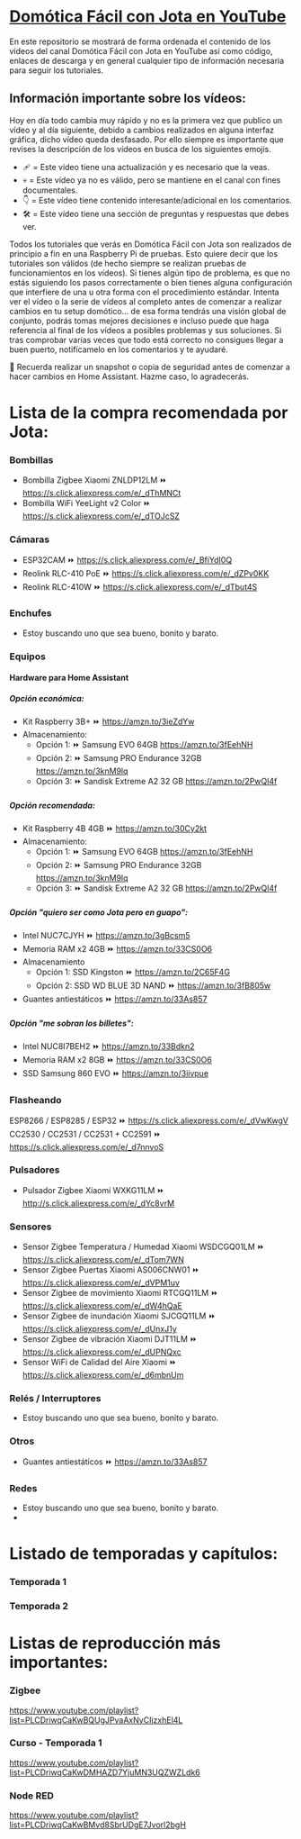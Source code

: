 [Domótica Fácil con Jota en YouTube][1]
=======================================

En este repositorio se mostrará de forma ordenada el contenido de los vídeos del canal Domótica Fácil con Jota en YouTube así como código, enlaces de descarga y en general cualquier tipo de información necesaria para seguir los tutoriales.

## Información importante sobre los vídeos:
Hoy en día todo cambia muy rápido y no es la primera vez que publico un vídeo y al día siguiente, debido a cambios realizados en alguna interfaz gráfica, dicho vídeo queda desfasado. Por ello siempre es importante que revises la descripción de los vídeos en busca de los siguientes emojis.

 - 🩹 = Este vídeo tiene una actualización y es necesario que la veas.
 - 💀 = Este vídeo ya no es válido, pero se mantiene en el canal con fines documentales.
 - 👇 = Este vídeo tiene contenido interesante/adicional en los comentarios.
 - 🛠 = Este vídeo tiene una sección de preguntas y respuestas que debes ver.

Todos los tutoriales que verás en Domótica Fácil con Jota son realizados de principio a fin en una Raspberry Pi de pruebas. Esto quiere decir que los tutoriales son válidos (de hecho siempre se realizan pruebas de funcionamientos en los vídeos). Si tienes algún tipo de problema, es que no estás siguiendo los pasos correctamente o bien tienes alguna configuración que interfiere de una u otra forma con el procedimiento estándar. Intenta ver el vídeo o la serie de vídeos al completo antes de comenzar a realizar cambios en tu setup domótico... de esa forma tendrás una visión global de conjunto, podrás tomas mejores decisiones e incluso puede que haga referencia al final de los vídeos a posibles problemas y sus soluciones. Si tras comprobar varias veces que todo está correcto no consigues llegar a buen puerto, notifícamelo en los comentarios y te ayudaré.

🛂 Recuerda realizar un snapshot o copia de seguridad antes de comenzar a hacer cambios en Home Assistant. Hazme caso, lo agradecerás.

Lista de la compra recomendada por Jota:
==================================

### Bombillas
- Bombilla Zigbee Xiaomi ZNLDP12LM ⏩️ https://s.click.aliexpress.com/e/_dThMNCt
- Bombilla WiFi YeeLight v2 Color ⏩️ https://s.click.aliexpress.com/e/_dTOJcSZ

### Cámaras
- ESP32CAM ⏩️ https://s.click.aliexpress.com/e/_BfiYdI0Q
- Reolink RLC-410 PoE ⏩️ https://s.click.aliexpress.com/e/_dZPv0KK
- Reolink RLC-410W ⏩️ https://s.click.aliexpress.com/e/_dTbut4S

### Enchufes
- Estoy buscando uno que sea bueno, bonito y barato.

### Equipos
#### Hardware para Home Assistant
##### Opción económica:
- Kit Raspberry 3B+ ⏩️ https://amzn.to/3ieZdYw
- Almacenamiento:
	- Opción 1: ⏩️ Samsung EVO 64GB https://amzn.to/3fEehNH
	- Opción 2: ⏩️ Samsung PRO Endurance 32GB https://amzn.to/3knM9lq
	- Opción 3: ⏩️ Sandisk Extreme A2 32 GB https://amzn.to/2PwQl4f
##### Opción *recomendada*:
- Kit Raspberry 4B 4GB ⏩️ https://amzn.to/30Cy2kt
- Almacenamiento:
	- Opción 1: ⏩️ Samsung EVO 64GB https://amzn.to/3fEehNH
	- Opción 2: ⏩️ Samsung PRO Endurance 32GB https://amzn.to/3knM9lq
	- Opción 3: ⏩️ Sandisk Extreme A2 32 GB https://amzn.to/2PwQl4f
##### Opción "quiero ser como Jota pero en guapo":
- Intel NUC7CJYH ⏩️ https://amzn.to/3gBcsm5
- Memoria RAM x2 4GB ⏩️ https://amzn.to/33CS0O6
- Almacenamiento
	- Opción 1: SSD Kingston ⏩ https://amzn.to/2C65F4G
	- Opción 2: SSD WD BLUE 3D NAND ⏩️ https://amzn.to/3fB805w
- Guantes antiestáticos ⏩️ https://amzn.to/33As857
##### Opción "me sobran los billetes":
- Intel NUC8I7BEH2 ⏩️ https://amzn.to/33Bdkn2
- Memoria RAM x2 8GB ⏩️ https://amzn.to/33CS0O6
- SSD Samsung 860 EVO ⏩ https://amzn.to/3iivpue

### Flasheando
ESP8266 / ESP8285 / ESP32 ⏩️ https://s.click.aliexpress.com/e/_dVwKwgV
CC2530 / CC2531 / CC2531 + CC2591 ⏩️ https://s.click.aliexpress.com/e/_d7nnvoS

### Pulsadores
- Pulsador Zigbee Xiaomi WXKG11LM ⏩️ http://s.click.aliexpress.com/e/_dYc8vrM

### Sensores
- Sensor Zigbee Temperatura / Humedad Xiaomi WSDCGQ01LM ⏩️ https://s.click.aliexpress.com/e/_dTom7WN
- Sensor Zigbee Puertas Xiaomi AS006CNW01 ⏩️ https://s.click.aliexpress.com/e/_dVPM1uv
- Sensor Zigbee de movimiento Xiaomi RTCGQ11LM ⏩️ https://s.click.aliexpress.com/e/_dW4hQaE
- Sensor Zigbee de inundación Xiaomi SJCGQ11LM ⏩️ https://s.click.aliexpress.com/e/_dUnxJ1y
- Sensor Zigbee de vibración Xiaomi DJT11LM ⏩️ https://s.click.aliexpress.com/e/_dUPNQxc
- Sensor WiFi de Calidad del Aire Xiaomi ⏩️ https://s.click.aliexpress.com/e/_d6mbnUm

### Relés / Interruptores
- Estoy buscando uno que sea bueno, bonito y barato.

### Otros
- Guantes antiestáticos ⏩️ https://amzn.to/33As857

### Redes
- Estoy buscando uno que sea bueno, bonito y barato.
- 
Listado de temporadas y capítulos:
==================================

### Temporada 1
### Temporada 2

Listas de reproducción más importantes:
=======================================

### Zigbee
https://www.youtube.com/playlist?list=PLCDriwqCaKwBQUgJPvaAxNyCIjzxhEl4L
### Curso - Temporada 1
https://www.youtube.com/playlist?list=PLCDriwqCaKwDMHAZD7YjuMN3UQZWZLdk6
### Node RED
https://www.youtube.com/playlist?list=PLCDriwqCaKwBMvd8SbrUDgE7Jvorl2bgH

  [1]: https://www.youtube.com/domoticafacilconjota